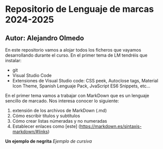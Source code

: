 # Repositorio de Lenguaje de marcas 2024-2025
## Autor: Alejandro Olmedo

En este repositorio vamos a alojar todos los ficheros que vayamos desarrollando durante el curso. En el primer tema de LM tendréis que instalar:
- git
- Visual Studio Code
- Extensiones de Visual Studio code: CSS peek, Autoclose tags, Material Icon Theme, Spanish Lenguaje Pack, JvaScript ES6 Snippets, etc...

En el primer tema vamos a trabajar con MarkDown que es un lenguaje sencillo de marcado. Nos interesa conocer lo siguiente: 
1. extensión de los archivos de MarkDown (.md)
2. Cómo escribir títulos y subtítulos
3. Cómo crear listas númeradas y no numeradas
4. Establecer enlaces como [este] (https://markdown.es/sintaxis-markdown/#links)

**Un ejemplo de negrita**
*Ejemplo de cursiva*
